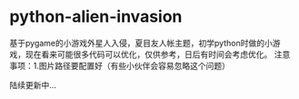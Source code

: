 # python-alien-invasion
基于pygame的小游戏外星人入侵，夏目友人帐主题，初学python时做的小游戏，现在看来可能很多代码可以优化，仅供参考，日后有时间会考虑优化。
注意事项：1.图片路径要配置好（有些小伙伴会容易忽略这个问题）

陆续更新中...
